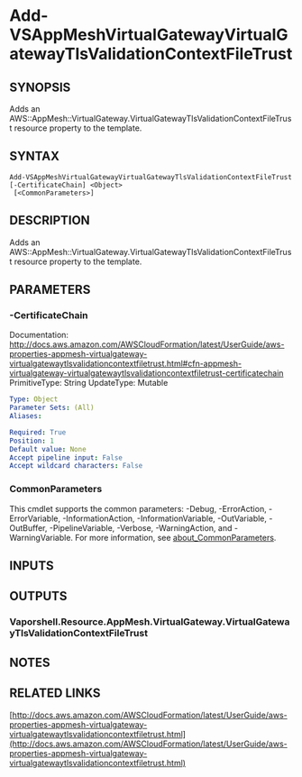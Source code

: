 # Add-VSAppMeshVirtualGatewayVirtualGatewayTlsValidationContextFileTrust

## SYNOPSIS
Adds an AWS::AppMesh::VirtualGateway.VirtualGatewayTlsValidationContextFileTrust resource property to the template.

## SYNTAX

```
Add-VSAppMeshVirtualGatewayVirtualGatewayTlsValidationContextFileTrust [-CertificateChain] <Object>
 [<CommonParameters>]
```

## DESCRIPTION
Adds an AWS::AppMesh::VirtualGateway.VirtualGatewayTlsValidationContextFileTrust resource property to the template.

## PARAMETERS

### -CertificateChain
Documentation: http://docs.aws.amazon.com/AWSCloudFormation/latest/UserGuide/aws-properties-appmesh-virtualgateway-virtualgatewaytlsvalidationcontextfiletrust.html#cfn-appmesh-virtualgateway-virtualgatewaytlsvalidationcontextfiletrust-certificatechain
PrimitiveType: String
UpdateType: Mutable

```yaml
Type: Object
Parameter Sets: (All)
Aliases:

Required: True
Position: 1
Default value: None
Accept pipeline input: False
Accept wildcard characters: False
```

### CommonParameters
This cmdlet supports the common parameters: -Debug, -ErrorAction, -ErrorVariable, -InformationAction, -InformationVariable, -OutVariable, -OutBuffer, -PipelineVariable, -Verbose, -WarningAction, and -WarningVariable. For more information, see [about_CommonParameters](http://go.microsoft.com/fwlink/?LinkID=113216).

## INPUTS

## OUTPUTS

### Vaporshell.Resource.AppMesh.VirtualGateway.VirtualGatewayTlsValidationContextFileTrust
## NOTES

## RELATED LINKS

[http://docs.aws.amazon.com/AWSCloudFormation/latest/UserGuide/aws-properties-appmesh-virtualgateway-virtualgatewaytlsvalidationcontextfiletrust.html](http://docs.aws.amazon.com/AWSCloudFormation/latest/UserGuide/aws-properties-appmesh-virtualgateway-virtualgatewaytlsvalidationcontextfiletrust.html)

